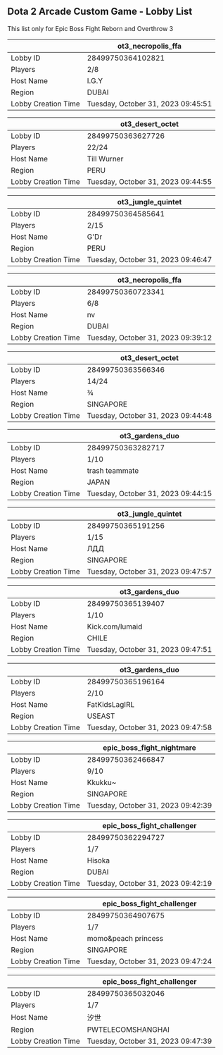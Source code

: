 ## Dota 2 Arcade Custom Game - Lobby List

This list only for Epic Boss Fight Reborn and Overthrow 3

|  | ot3_necropolis_ffa |
| ------ | ------ |
| Lobby ID | 28499750364102821 |
| Players | 2/8 |
| Host Name | I.G.Y |
| Region | DUBAI |
| Lobby Creation Time | Tuesday, October 31, 2023 09:45:51 |


|  | ot3_desert_octet |
| ------ | ------ |
| Lobby ID | 28499750363627726 |
| Players | 22/24 |
| Host Name | Till Wurner |
| Region | PERU |
| Lobby Creation Time | Tuesday, October 31, 2023 09:44:55 |


|  | ot3_jungle_quintet |
| ------ | ------ |
| Lobby ID | 28499750364585641 |
| Players | 2/15 |
| Host Name | G'Dr |
| Region | PERU |
| Lobby Creation Time | Tuesday, October 31, 2023 09:46:47 |


|  | ot3_necropolis_ffa |
| ------ | ------ |
| Lobby ID | 28499750360723341 |
| Players | 6/8 |
| Host Name | nv |
| Region | DUBAI |
| Lobby Creation Time | Tuesday, October 31, 2023 09:39:12 |


|  | ot3_desert_octet |
| ------ | ------ |
| Lobby ID | 28499750363566346 |
| Players | 14/24 |
| Host Name | ¾ |
| Region | SINGAPORE |
| Lobby Creation Time | Tuesday, October 31, 2023 09:44:48 |


|  | ot3_gardens_duo |
| ------ | ------ |
| Lobby ID | 28499750363282717 |
| Players | 1/10 |
| Host Name | trash teammate |
| Region | JAPAN |
| Lobby Creation Time | Tuesday, October 31, 2023 09:44:15 |


|  | ot3_jungle_quintet |
| ------ | ------ |
| Lobby ID | 28499750365191256 |
| Players | 1/15 |
| Host Name | ЛДД |
| Region | SINGAPORE |
| Lobby Creation Time | Tuesday, October 31, 2023 09:47:57 |


|  | ot3_gardens_duo |
| ------ | ------ |
| Lobby ID | 28499750365139407 |
| Players | 1/10 |
| Host Name | Kick.com/lumaid |
| Region | CHILE |
| Lobby Creation Time | Tuesday, October 31, 2023 09:47:51 |


|  | ot3_gardens_duo |
| ------ | ------ |
| Lobby ID | 28499750365196164 |
| Players | 2/10 |
| Host Name | FatKidsLagIRL |
| Region | USEAST |
| Lobby Creation Time | Tuesday, October 31, 2023 09:47:58 |


|  | epic_boss_fight_nightmare |
| ------ | ------ |
| Lobby ID | 28499750362466847 |
| Players | 9/10 |
| Host Name | Kkukku~ |
| Region | SINGAPORE |
| Lobby Creation Time | Tuesday, October 31, 2023 09:42:39 |


|  | epic_boss_fight_challenger |
| ------ | ------ |
| Lobby ID | 28499750362294727 |
| Players | 1/7 |
| Host Name | Hisoka |
| Region | DUBAI |
| Lobby Creation Time | Tuesday, October 31, 2023 09:42:19 |


|  | epic_boss_fight_challenger |
| ------ | ------ |
| Lobby ID | 28499750364907675 |
| Players | 1/7 |
| Host Name | momo&peach princess |
| Region | SINGAPORE |
| Lobby Creation Time | Tuesday, October 31, 2023 09:47:24 |


|  | epic_boss_fight_challenger |
| ------ | ------ |
| Lobby ID | 28499750365032046 |
| Players | 1/7 |
| Host Name | 汐世 |
| Region | PWTELECOMSHANGHAI |
| Lobby Creation Time | Tuesday, October 31, 2023 09:47:39 |


